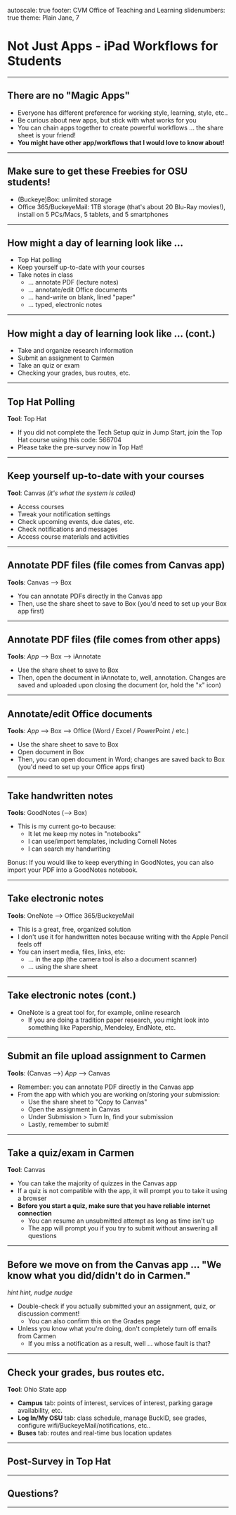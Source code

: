 autoscale: true
footer: CVM Office of Teaching and Learning
slidenumbers: true
theme: Plain Jane, 7

# Not Just Apps - iPad Workflows for Students

---

## There are no "Magic Apps"

* Everyone has different preference for working style, learning, style, etc..
* Be curious about new apps, but stick with what works for you
* You can chain apps together to create powerful workflows ... the share sheet is your friend!
* **You might have other app/workflows that I would love to know about!**

---

## Make sure to get these Freebies for OSU students!

* (Buckeye)Box: unlimited storage
* Office 365/BuckeyeMail: 1TB storage (that's about 20 Blu-Ray movies!), install on 5 PCs/Macs, 5 tablets, and 5 smartphones

---

## How might a day of learning look like ...

  * Top Hat polling
  * Keep yourself up-to-date with your courses
  * Take notes in class
    * ... annotate PDF (lecture notes)
    * ... annotate/edit Office documents
    * ... hand-write on blank, lined "paper"
    * ... typed, electronic notes

---

## How might a day of learning look like ... (cont.)

  * Take and organize research information
  * Submit an assignment to Carmen
  * Take an quiz or exam
  * Checking your grades, bus routes, etc.

---

## Top Hat Polling

**Tool**: Top Hat

* If you did not complete the Tech Setup quiz in Jump Start, join the Top Hat course using this code: 566704
* Please take the pre-survey now in Top Hat!

---

## Keep yourself up-to-date with your courses

**Tool**: Canvas *(it's what the system is called)*

* Access courses
* Tweak your notification settings
* Check upcoming events, due dates, etc.
* Check notifications and messages
* Access course materials and activities

---

## Annotate PDF files (file comes from Canvas app)

**Tools**: Canvas --> Box

* You can annotate PDFs directly in the Canvas app
* Then, use the share sheet to save to Box (you'd need to set up your Box app first)

---

## Annotate PDF files (file comes from other apps)

**Tools**: *App* --> Box --> iAnnotate

* Use the share sheet to save to Box
* Then, open the document in iAnnotate to, well, annotation. Changes are saved and uploaded upon closing the document (or, hold the "x" icon)

---

## Annotate/edit Office documents

**Tools**: *App* --> Box --> Office (Word / Excel / PowerPoint / etc.)

* Use the share sheet to save to Box
* Open document in Box
* Then, you can open document in Word; changes are saved back to Box (you'd need to set up your Office apps first)

---

## Take handwritten notes

**Tools**: GoodNotes (--> Box)

* This is my current go-to because:
  * It let me keep my notes in "notebooks"
  * I can use/import templates, including Cornell Notes
  * I can search my handwriting

Bonus: If you would like to keep everything in GoodNotes, you can also import your PDF into a GoodNotes notebook.


---

## Take electronic notes

**Tools**: OneNote --> Office 365/BuckeyeMail

* This is a great, free, organized solution
* I don't use it for handwritten notes because writing with the Apple Pencil feels off
* You can insert media, files, links, etc:
  * ... in the app (the camera tool is also a document scanner)
  * ... using the share sheet

---

## Take electronic notes (cont.)

* OneNote is a great tool for, for example, online research 
  * If you are doing a tradition paper research, you might look into something like Papership, Mendeley, EndNote, etc.

---

## Submit an file upload assignment to Carmen

**Tools**: (Canvas -->) *App* --> Canvas

* Remember: you can annotate PDF directly in the Canvas app
* From the app with which you are working on/storing your submission:
  * Use the share sheet to "Copy to Canvas"
  * Open the assignment in Canvas
  * Under Submission > Turn In, find your submission
  * Lastly, remember to submit!

---

## Take a quiz/exam in Carmen

**Tool**: Canvas

* You can take the majority of quizzes in the Canvas app
* If a quiz is not compatible with the app, it will prompt you to take it using a browser
* **Before you start a quiz, make sure that you have reliable internet connection**
  * You can resume an unsubmitted attempt as long as time isn't up
  * The app will prompt you if you try to submit without answering all questions

---

## Before we move on from the Canvas app ... "We know what you did/didn't do in Carmen."

*hint hint, nudge nudge*

* Double-check if you actually submitted your an assignment, quiz, or discussion comment!
  * You can also confirm this on the Grades page
* Unless you know what you're doing, don't completely turn off emails from Carmen
  * If you miss a notification as a result, well ... whose fault is that? 

---

## Check your grades, bus routes etc.

**Tool**: Ohio State app

* **Campus** tab: points of interest, services of interest, parking garage availability, etc.
* **Log In/My OSU** tab: class schedule, manage BuckID, see grades, configure wifi/BuckeyeMail/notifications, etc..
* **Buses** tab: routes and real-time bus location updates

---

## Post-Survey in Top Hat

---

## Questions?

---












